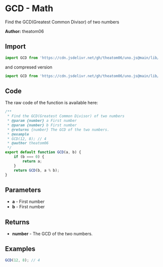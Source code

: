 # GCD - Math
Find the GCD(Greatest Common Divisor) of two numbers

**Author:** theatom06

## Import 

```js
import GCD from 'https://cdn.jsdelivr.net/gh/theatom06/uno.js@main/lib/Math/GCD.js';
```
and compresed version
```js
import GCD from 'https://cdn.jsdelivr.net/gh/theatom06/uno.js@main/lib/Math/GCD.min.js';
```

## Code
The raw code of the function is available here:
```js
/**
 * Find the GCD(Greatest Common Divisor) of two numbers
 * @param {number} a First number
 * @param {number} b First number
 * @returns {number} The GCD of the two numbers.
 * @example
 * GCD(12, 8); // 4
 * @author theatom06
 */
export default function GCD(a, b) {
    if (b === 0) {
        return a;
    }
    return GCD(b, a % b);
}
```

## Parameters
* **a** - First number
* **b** - First number


## Returns
* **number** - The GCD of the two numbers.


## Examples
```js
GCD(12, 8); // 4

```